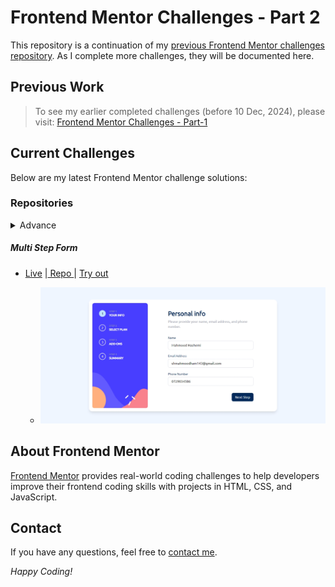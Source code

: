 # Frontend Mentor Challenges - Part 2

This repository is a continuation of my [previous Frontend Mentor challenges repository](https://github.com/MahmoodHashem/Mentor-Challanges). As I complete more challenges, they will be documented here.

## Previous Work

> To see my earlier completed challenges (before  10 Dec, 2024), please visit:
> [Frontend Mentor Challenges - Part-1](https://github.com/MahmoodHashem/Mentor-Challanges)

## Current Challenges

Below are my latest Frontend Mentor challenge solutions:

### Repositories

<details>  
  <summary>Advance</summary>
    <ol>
    <li><a href="https://github.com/MahmoodHashem/Mentor-Challanges-2/tree/main/mutli-step-form">Multi Step Form</a></li>

</ol>
</details>

##### Multi Step Form

- [Live](https://multi-step-form-eta-smoky.vercel.app/) |[ Repo ](https://github.com/MahmoodHashem/Mentor-Challenges-2/tree/main/multi-step-form)| [Try out](https://www.frontendmentor.io/challenges/multistep-form-YVAnSdqQBJ)

  - ![img](./multi-step-form/public/images/screenshot.png)

## About Frontend Mentor

[Frontend Mentor](https://www.frontendmentor.io) provides real-world coding challenges to help developers improve their frontend coding skills with projects in HTML, CSS, and JavaScript.

## Contact

If you have any questions, feel free to [contact me](mailto:shmahmoodham143@gmail.com).

_Happy Coding!_
